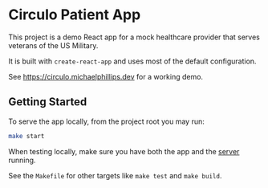 # Circulo Patient App

This project is a demo React app for a mock healthcare provider that serves
veterans of the US Military.

It is built with `create-react-app` and uses most of the default configuration.

See https://circulo.michaelphillips.dev for a working demo.

## Getting Started

To serve the app locally, from the project root you may run:

```bash
make start
```

When testing locally, make sure you have both the app and the
[server](https://github.com/michaeljoelphillips/circulo-api) running.

See the `Makefile` for other targets like `make test` and `make build`.

